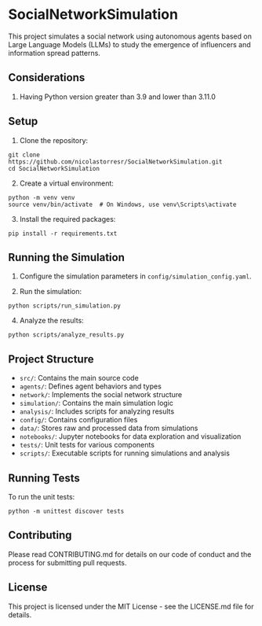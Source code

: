 # SocialNetworkSimulation
This project simulates a social network using autonomous agents based on Large Language Models (LLMs) to study the emergence of influencers and information spread patterns.

## Considerations

1. Having Python version greater than 3.9 and lower than 3.11.0

## Setup

1. Clone the repository:
```
git clone https://github.com/nicolastorresr/SocialNetworkSimulation.git
cd SocialNetworkSimulation
```
2. Create a virtual environment:
```
python -m venv venv
source venv/bin/activate  # On Windows, use venv\Scripts\activate
```
3. Install the required packages:
```
pip install -r requirements.txt
```

## Running the Simulation

1. Configure the simulation parameters in `config/simulation_config.yaml`.

2. Run the simulation:
```
python scripts/run_simulation.py
```
4. Analyze the results:
```
python scripts/analyze_results.py
```

## Project Structure

- `src/`: Contains the main source code
- `agents/`: Defines agent behaviors and types
- `network/`: Implements the social network structure
- `simulation/`: Contains the main simulation logic
- `analysis/`: Includes scripts for analyzing results
- `config/`: Contains configuration files
- `data/`: Stores raw and processed data from simulations
- `notebooks/`: Jupyter notebooks for data exploration and visualization
- `tests/`: Unit tests for various components
- `scripts/`: Executable scripts for running simulations and analysis

## Running Tests

To run the unit tests:
```
python -m unittest discover tests
```
## Contributing

Please read CONTRIBUTING.md for details on our code of conduct and the process for submitting pull requests.

## License

This project is licensed under the MIT License - see the LICENSE.md file for details.
